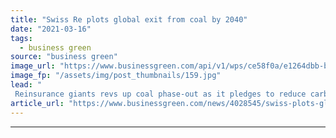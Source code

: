 ```yaml
---
title: "Swiss Re plots global exit from coal by 2040"
date: "2021-03-16"
tags: 
  - business green
source: "business green"
image_url: "https://www.businessgreen.com/api/v1/wps/ce58f0a/e1264dbb-bad0-4e67-83c2-b131de149720/4/1200px-30-St-Mary-Axe-The-Gherkin-London-United-Kingdom-Unsplash-185x114.jpg"
image_fp: "/assets/img/post_thumbnails/159.jpg"
lead: "
 Reinsurance giants revs up coal phase-out as it pledges to reduce carbon intensity of equity and corporate bond portfolios by 35 per cent by 2025 ..."
article_url: "https://www.businessgreen.com/news/4028545/swiss-plots-global-exit-coal-2040"
---
```


---

